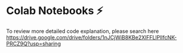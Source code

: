 # Colab Notebooks ⚡
To review more detailed code explanation, please search here<br/>
https://drive.google.com/drive/folders/1nJCjWiB8KBe2XlFFLlPlIfcNK-PRCZ9Q?usp=sharing
